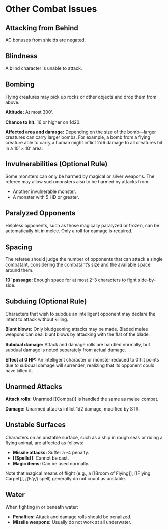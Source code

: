 # Other Combat Issues

## Attacking from Behind

AC bonuses from shields are negated.

## Blindness

A blind character is unable to attack.

## Bombing

Flying creatures may pick up rocks or other objects and drop them from above.

**Altitude:** At most 300’.

**Chance to hit:** 16 or higher on 1d20.

**Affected area and damage:** Depending on the size of the bomb—larger creatures can carry larger bombs. For example, a bomb from a flying creature able to carry a human might inflict 2d6 damage to all creatures hit in a 10’ × 10’ area.

## Invulnerabilities (Optional Rule)

Some monsters can only be harmed by magical or silver weapons. The referee may allow such monsters also to be harmed by attacks from:

- Another invulnerable monster.
- A monster with 5 HD or greater.

## Paralyzed Opponents

Helpless opponents, such as those magically paralyzed or frozen, can be automatically hit in melee. Only a roll for damage is required.

## Spacing

The referee should judge the number of opponents that can attack a single combatant, considering the combatant’s size and the available space around them.

**10’ passage:** Enough space for at most 2–3 characters to fight side-by-side.

## Subduing (Optional Rule)

Characters that wish to subdue an intelligent opponent may declare the intent to attack without killing.

**Blunt blows:** Only bludgeoning attacks may be made. Bladed melee weapons can deal blunt blows by attacking with the flat of the blade.

**Subdual damage:** Attack and damage rolls are handled normally, but subdual damage is noted separately from actual damage.

**Effect at 0 HP:** An intelligent character or monster reduced to 0 hit points due to subdual damage will surrender, realizing that its opponent could have killed it.

## Unarmed Attacks

**Attack rolls:** Unarmed [[Combat]] is handled the same as melee combat.

**Damage:** Unarmed attacks inflict 1d2 damage, modified by STR.

## Unstable Surfaces

Characters on an unstable surface, such as a ship in rough seas or riding a flying animal, are affected as follows:

- **Missile attacks:** Suffer a -4 penalty.
- **[[Spells]]:** Cannot be cast.
- **Magic items:** Can be used normally.

Note that magical means of flight (e.g., a [[Broom of Flying]], [[Flying Carpet]], *[[Fly]]* spell) generally do not count as unstable.

## Water

When fighting in or beneath water:

- **Penalties:** Attack and damage rolls should be penalized.
- **Missile weapons:** Usually do not work at all underwater.